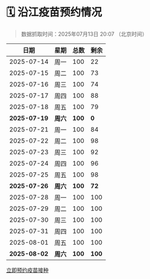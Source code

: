 # 🗓️ 沿江疫苗预约情况

> 数据抓取时间：2025年07月13日 20:07 （北京时间）

| 日期 | 星期 | 总数 | 剩余 |
|------|------|------|------|
| 2025-07-14 | 周一 | 100 | 22 |
| 2025-07-15 | 周二 | 100 | 73 |
| 2025-07-16 | 周三 | 100 | 74 |
| 2025-07-17 | 周四 | 100 | 88 |
| 2025-07-18 | 周五 | 100 | 79 |
| **2025-07-19** | **周六** | **100** | **0** |
| 2025-07-21 | 周一 | 100 | 84 |
| 2025-07-22 | 周二 | 100 | 98 |
| 2025-07-23 | 周三 | 100 | 92 |
| 2025-07-24 | 周四 | 100 | 96 |
| 2025-07-25 | 周五 | 100 | 98 |
| **2025-07-26** | **周六** | **100** | **72** |
| 2025-07-28 | 周一 | 100 | 100 |
| 2025-07-29 | 周二 | 100 | 100 |
| 2025-07-30 | 周三 | 100 | 100 |
| 2025-07-31 | 周四 | 100 | 100 |
| 2025-08-01 | 周五 | 100 | 100 |
| **2025-08-02** | **周六** | **100** | **100** |


<div class="button-container">
<a class="btn" href="http://yfzweb.ishequ.net/#/login" target="_blank">立即预约疫苗接种</a>
</div>
